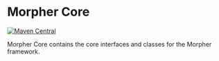 # Morpher Core

[![Maven Central](https://maven-badges.herokuapp.com/maven-central/com.github.szgabsz91/morpher-core/badge.svg)](https://maven-badges.herokuapp.com/maven-central/com.github.szgabsz91/morpher-core)

Morpher Core contains the core interfaces and classes for the Morpher framework.

